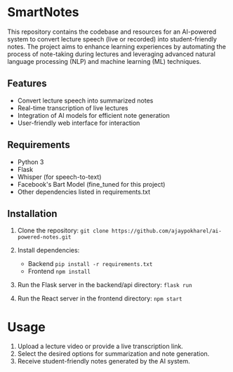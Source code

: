 # SmartNotes

This repository contains the codebase and resources for an AI-powered system to convert lecture speech (live or recorded) into student-friendly notes. The project aims to enhance learning experiences by automating the process of note-taking during lectures and leveraging advanced natural language processing (NLP) and machine learning (ML) techniques.

## Features

- Convert lecture speech into summarized notes
- Real-time transcription of live lectures
- Integration of AI models for efficient note generation
- User-friendly web interface for interaction

## Requirements

- Python 3
- Flask
- Whisper (for speech-to-text)
- Facebook's Bart Model (fine_tuned for this project)
- Other dependencies listed in requirements.txt

## Installation

1. Clone the repository: `git clone https://github.com/ajaypokharel/ai-powered-notes.git`
2. Install dependencies:
   - Backend `pip install -r requirements.txt`
   - Frontend `npm install`
  
3. Run the Flask server in the backend/api directory: `flask run`
4. Run the React server in the frontend directory: `npm start`

# Usage

1. Upload a lecture video or provide a live transcription link.
2. Select the desired options for summarization and note generation.
3. Receive student-friendly notes generated by the AI system.





